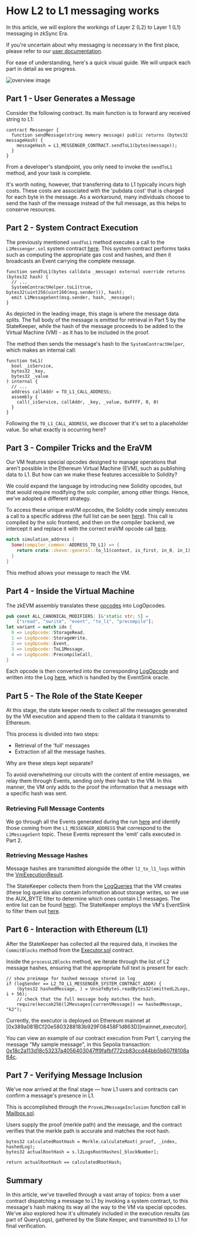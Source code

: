 # How L2 to L1 messaging works

In this article, we will explore the workings of Layer 2 (L2) to Layer 1 (L1) messaging in zkSync Era.

If you're uncertain about why messaging is necessary in the first place, please refer to our [user
documentation][user_docs].

For ease of understanding, here's a quick visual guide. We will unpack each part in detail as we progress.

![overview image][overview_image]

## Part 1 - User Generates a Message

Consider the following contract. Its main function is to forward any received string to L1:

```solidity
contract Messenger {
  function sendMessage(string memory message) public returns (bytes32 messageHash) {
    messageHash = L1_MESSENGER_CONTRACT.sendToL1(bytes(message));
  }
}

```

From a developer's standpoint, you only need to invoke the `sendToL1` method, and your task is complete.

It's worth noting, however, that transferring data to L1 typically incurs high costs. These costs are associated with
the 'pubdata cost' that is charged for each byte in the message. As a workaround, many individuals choose to send the
hash of the message instead of the full message, as this helps to conserve resources.

## Part 2 - System Contract Execution

The previously mentioned `sendToL1` method executes a call to the `L1Messenger.sol` system contract
[here][l1_messenger]. This system contract performs tasks such as computing the appropriate gas cost and hashes, and
then it broadcasts an Event carrying the complete message.

```solidity
function sendToL1(bytes calldata _message) external override returns (bytes32 hash) {
  // ...
  SystemContractHelper.toL1(true, bytes32(uint256(uint160(msg.sender))), hash);
  emit L1MessageSent(msg.sender, hash, _message);
}

```

As depicted in the leading image, this stage is where the message data splits. The full body of the message is emitted
for retrieval in Part 5 by the StateKeeper, while the hash of the message proceeds to be added to the Virtual Machine
(VM) - as it has to be included in the proof.

The method then sends the message's hash to the `SystemContractHelper`, which makes an internal call:

```solidity
function toL1(
  bool _isService,
  bytes32 _key,
  bytes32 _value
) internal {
  // ...
  address callAddr = TO_L1_CALL_ADDRESS;
  assembly {
    call(_isService, callAddr, _key, _value, 0xFFFF, 0, 0)
  }
}

```

Following the `TO_L1_CALL_ADDRESS`, we discover that it's set to a placeholder value. So what exactly is occurring here?

## Part 3 - Compiler Tricks and the EraVM

Our VM features special opcodes designed to manage operations that aren't possible in the Ethereum Virtual Machine
(EVM), such as publishing data to L1. But how can we make these features accessible to Solidity?

We could expand the language by introducing new Solidity opcodes, but that would require modifying the solc compiler,
among other things. Hence, we've adopted a different strategy.

To access these unique eraVM opcodes, the Solidity code simply executes a call to a specific address (the full list can
be seen [here][list_of_opcodes]). This call is compiled by the solc frontend, and then on the compiler backend, we
intercept it and replace it with the correct eraVM opcode call [here][opcode_catch_compiler].

```rust
match simulation_address {
  Some(compiler_common::ADDRESS_TO_L1) => {
    return crate::zkevm::general::to_l1(context, is_first, in_0, in_1);
  }
}
```

This method allows your message to reach the VM.

## Part 4 - Inside the Virtual Machine

The zkEVM assembly translates these [opcodes][zkevm_assembly_parse] into LogOpcodes.

```rust
pub const ALL_CANONICAL_MODIFIERS: [&'static str; 5] =
    ["sread", "swrite", "event", "to_l1", "precompile"];
let variant = match idx {
  0 => LogOpcode::StorageRead,
  1 => LogOpcode::StorageWrite,
  2 => LogOpcode::Event,
  3 => LogOpcode::ToL1Message,
  4 => LogOpcode::PrecompileCall,
}
```

Each opcode is then converted into the corresponding [LogOpcode][log_opcode] and written into the Log
[here][log_writing_in_vm], which is handled by the EventSink oracle.

## Part 5 - The Role of the State Keeper

At this stage, the state keeper needs to collect all the messages generated by the VM execution and append them to the
calldata it transmits to Ethereum.

This process is divided into two steps:

- Retrieval of the 'full' messages
- Extraction of all the message hashes.

Why are these steps kept separate?

To avoid overwhelming our circuits with the content of entire messages, we relay them through Events, sending only their
hash to the VM. In this manner, the VM only adds to the proof the information that a message with a specific hash was
sent.

### Retrieving Full Message Contents

We go through all the Events generated during the run [here][iterate_over_events] and identify those coming from the
`L1_MESSENGER_ADDRESS` that correspond to the `L1MessageSent` topic. These Events represent the 'emit' calls executed in
Part 2.

### Retrieving Message Hashes

Message hashes are transmitted alongside the other `l2_to_l1_logs` within the [VmExecutionResult][vm_execution_result].

The StateKeeper collects them from the [LogQueries][log_queries] that the VM creates (these log queries also contain
information about storage writes, so we use the AUX_BYTE filter to determine which ones contain L1 messages. The entire
list can be found [here][aux_bytes]). The StateKeeper employs the VM's EventSink to filter them out [here][event_sink].

## Part 6 - Interaction with Ethereum (L1)

After the StateKeeper has collected all the required data, it invokes the `CommitBlocks` method from the
[Executor.sol][executor_sol] contract.

Inside the `processL2Blocks` method, we iterate through the list of L2 message hashes, ensuring that the appropriate
full text is present for each:

```solidity
// show preimage for hashed message stored in log
if (logSender == L2_TO_L1_MESSENGER_SYSTEM_CONTRACT_ADDR) {
    (bytes32 hashedMessage, ) = UnsafeBytes.readBytes32(emittedL2Logs, i + 56);
    // check that the full message body matches the hash.
    require(keccak256(l2Messages[currentMessage]) == hashedMessage, "k2");
```

Currently, the executor is deployed on Ethereum mainnet at
[0x389a081BCf20e5803288183b929F08458F1d863D][mainnet_executor].

You can view an example of our contract execution from Part 1, carrying the message "My sample message", in this Sepolia
transaction: [0x18c2a113d18c53237a4056403047ff9fafbf772cb83ccd44bb5b607f8108a64c][sepolia_tx].

## Part 7 - Verifying Message Inclusion

We've now arrived at the final stage — how L1 users and contracts can confirm a message's presence in L1.

This is accomplished through the `ProveL2MessageInclusion` function call in [Mailbox.sol][mailbox_log_inclusion].

Users supply the proof (merkle path) and the message, and the contract verifies that the merkle path is accurate and
matches the root hash.

```solidity
bytes32 calculatedRootHash = Merkle.calculateRoot(_proof, _index, hashedLog);
bytes32 actualRootHash = s.l2LogsRootHashes[_blockNumber];

return actualRootHash == calculatedRootHash;
```

## Summary

In this article, we've travelled through a vast array of topics: from a user contract dispatching a message to L1 by
invoking a system contract, to this message's hash making its way all the way to the VM via special opcodes. We've also
explored how it's ultimately included in the execution results (as part of QueryLogs), gathered by the State Keeper, and
transmitted to L1 for final verification.

[overview_image]: https://user-images.githubusercontent.com/128217157/257739371-f971c10b-87c7-4ee9-bd0e-731670c616ac.png
[user_docs]: https://era.zksync.io/docs/dev/how-to/send-message-l2-l1.html
[l1_messenger]:
  https://github.com/matter-labs/era-system-contracts/blob/f01df555c03860b6093dd669d119eed4d9f8ec99/contracts/L1Messenger.sol#L22
[list_of_opcodes]:
  https://github.com/matter-labs/era-system-contracts/blob/e96dfe0b5093fa95c2fb340c0411c646327db921/contracts/libraries/SystemContractsCaller.sol#L12
[opcode_catch_compiler]: https://github.com/matter-labs/era-compiler-llvm-context/blob/main/src/evm/call.rs#L39
[iterate_over_events]:
  https://github.com/matter-labs/zksync-era/blob/43d7bd587a84b1b4489f4c6a4169ccb90e0df467/core/lib/types/src/event.rs#L147
[vm_execution_result]:
  https://github.com/matter-labs/zksync-era/blob/43d7bd587a84b1b4489f4c6a4169ccb90e0df467/core/lib/vm/src/vm.rs#L81
[log_queries]:
  https://github.com/matter-labs/zk_evm_abstractions/blob/839721a4ae2093c5c0aa8ffd49758f32ecd172ed/src/queries.rs#L30C2-L30C2
[aux_bytes]:
  https://github.com/matter-labs/zkevm_opcode_defs/blob/780ce4129a95ab9a68abf0d60c156ee8df6008c2/src/system_params.rs#L37C39-L37C39
[event_sink]:
  https://github.com/matter-labs/zksync-2-dev/blob/43d7bd587a84b1b4489f4c6a4169ccb90e0df467/core/lib/vm/src/event_sink.rs#L116
[log_writing_in_vm]:
  https://github.com/matter-labs/zk_evm/blob/be4da71446924f739b9fb10cfd310231adf2a542/src/opcodes/execution/log.rs#L231
[log_opcode]: https://github.com/matter-labs/zkevm_opcode_defs/blob/v1.3.2/src/definitions/log.rs#L16
[zkevm_assembly_parse]:
  https://github.com/matter-labs/zkEVM-assembly/blob/fcfeb51e45544a629d4279b3455def847dcc2505/src/assembly/instruction/log.rs#L32
[executor_sol]:
  https://github.com/matter-labs/era-contracts/blob/3a4506522aaef81485d8abb96f5a6394bd2ba69e/ethereum/contracts/zksync/facets/Executor.sol#L26
[mainet_executor]: https://etherscan.io/address/0x389a081BCf20e5803288183b929F08458F1d863D

[sepolia_tx]:
[0x18c2a113d18c53237a4056403047ff9fafbf772cb83ccd44bb5b607f8108a64c](https://sepolia.etherscan.io/tx/0x18c2a113d18c53237a4056403047ff9fafbf772cb83ccd44bb5b607f8108a64c)

[mailbox_log_inclusion]:
  https://github.com/matter-labs/era-contracts/blob/3a4506522aaef81485d8abb96f5a6394bd2ba69e/ethereum/contracts/zksync/facets/Mailbox.sol#L54
